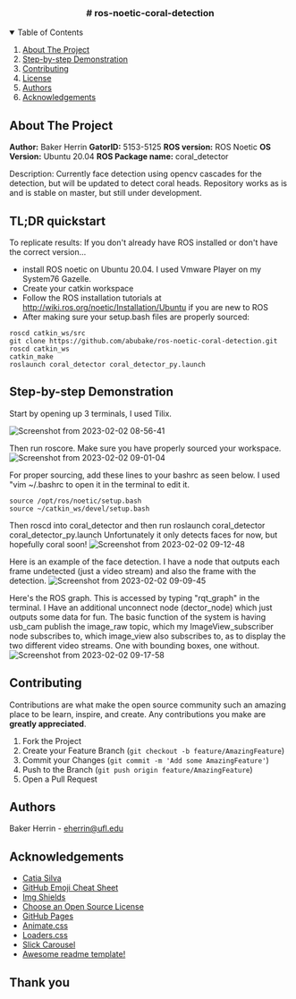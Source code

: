 <!-- PROJECT LOGO -->
<br />

  <h3 align="center"> # ros-noetic-coral-detection</h3>

<!-- TABLE OF CONTENTS -->
<details open="open">
  <summary>Table of Contents</summary>
  <ol>
    <li><a href="#about-the-project">About The Project</a></li>
    <li><a href="#Step-by-step Demonstration">Step-by-step Demonstration</a></li>
    <li><a href="#contributing">Contributing</a></li>
    <li><a href="#license">License</a></li>
    <li><a href="#authors">Authors</a></li>
    <li><a href="#acknowledgements">Acknowledgements</a></li>
  </ol>
</details>


<!-- ABOUT THE PROJECT -->
## About The Project

**Author:** Baker Herrin
**GatorID:** 5153-5125
**ROS version:** ROS Noetic
**OS Version:** Ubuntu 20.04
**ROS Package name:** coral_detector

Description:
Currently face detection using opencv cascades for the detection, but will be updated to detect coral heads.
Repository works as is and is stable on master, but still under development.

<!-- QUICKSTART -->
## TL;DR quickstart
To replicate results:
If you don't already have ROS installed or don't have the correct version...
- install ROS noetic on Ubuntu 20.04. I used Vmware Player on my System76 Gazelle.
- Create your catkin workspace
- Follow the ROS installation tutorials at http://wiki.ros.org/noetic/Installation/Ubuntu if you are new to ROS
- After making sure your setup.bash files are properly sourced:

```
roscd catkin_ws/src
git clone https://github.com/abubake/ros-noetic-coral-detection.git
roscd catkin_ws
catkin_make
roslaunch coral_detector coral_detector_py.launch
```
<!-- Step-by-step Demonstration -->
## Step-by-step Demonstration

Start by opening up 3 terminals, I used Tilix.

![Screenshot from 2023-02-02 08-56-41](https://user-images.githubusercontent.com/32299736/216391496-b5d76817-48ae-4d8c-add5-264510f6c79c.png)

Then run roscore. Make sure you have properly sourced your workspace.
![Screenshot from 2023-02-02 09-01-04](https://user-images.githubusercontent.com/32299736/216392017-9acedeb7-020a-4570-a543-a0588d9cce17.png)

For proper sourcing, add these lines to your bashrc as seen below. I used "vim ~/.bashrc to open it in the terminal to edit it.
```
source /opt/ros/noetic/setup.bash
source ~/catkin_ws/devel/setup.bash
```
Then roscd into coral_detector and then run roslaunch coral_detector coral_detector_py.launch
Unfortunately it only detects faces for now, but hopefully coral soon!
![Screenshot from 2023-02-02 09-12-48](https://user-images.githubusercontent.com/32299736/216394899-b36326d3-8a4f-4366-9caf-72e92474fe75.png)


Here is an example of the face detection. I have a node that outputs each frame undetected (just a video stream) and also the frame with the detection.
![Screenshot from 2023-02-02 09-09-45](https://user-images.githubusercontent.com/32299736/216394111-1b0be9bb-01f5-4309-b064-ad60b452571a.png)

Here's the ROS graph. This is accessed by typing "rqt_graph" in the terminal. I Have an additional unconnect node (dector_node) which just outputs some data for fun. The basic function of the system is having usb_cam publish the image_raw topic, which my ImageView_subscriber node subscribes to, which image_view also subscribes to, as to display the two different video streams. One with bounding boxes, one without.
![Screenshot from 2023-02-02 09-17-58](https://user-images.githubusercontent.com/32299736/216395940-e3575c13-75d6-4aba-aa3a-1b61d3df16f4.png)


<!-- CONTRIBUTING -->
## Contributing

Contributions are what make the open source community such an amazing place to be learn, inspire, and create. Any contributions you make are **greatly appreciated**.

1. Fork the Project
2. Create your Feature Branch (`git checkout -b feature/AmazingFeature`)
3. Commit your Changes (`git commit -m 'Add some AmazingFeature'`)
4. Push to the Branch (`git push origin feature/AmazingFeature`)
5. Open a Pull Request

<!-- Authors -->
## Authors

Baker Herrin - eherrin@ufl.edu

<!-- ACKNOWLEDGEMENTS -->
## Acknowledgements

* [Catia Silva](https://faculty.eng.ufl.edu/catia-silva/)
* [GitHub Emoji Cheat Sheet](https://www.webpagefx.com/tools/emoji-cheat-sheet)
* [Img Shields](https://shields.io)
* [Choose an Open Source License](https://choosealicense.com)
* [GitHub Pages](https://pages.github.com)
* [Animate.css](https://daneden.github.io/animate.css)
* [Loaders.css](https://connoratherton.com/loaders)
* [Slick Carousel](https://kenwheeler.github.io/slick)
* [Awesome readme template!](https://github.com/catiaspsilva/README-template)

## Thank you

<!-- If this is useful: [![Buy me a coffee](https://www.buymeacoffee.com/assets/img/guidelines/download-assets-sm-1.svg)](https://www.buymeacoffee.com/catiaspsilva) -->
